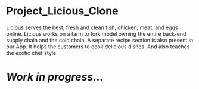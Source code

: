 # Project_Licious_Clone

Licious serves the best, fresh and clean fish, chicken, meat, and eggs online. Licious works on a farm to fork model owning the entire back-end supply chain and the cold chain. A separate recipe section is also present in our App. It helps the customers to cook delicious dishes. And also teaches the exotic chef style.

# _Work in progress..._
